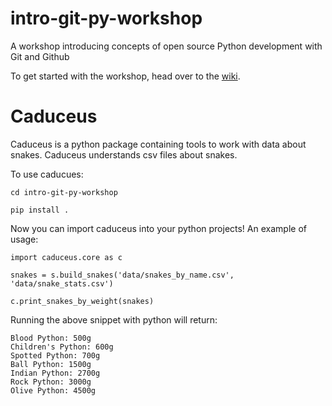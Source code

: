 # intro-git-py-workshop
A workshop introducing concepts of open source Python development with Git and Github

To get started with the workshop, head over to the [wiki](https://github.com/fboxwala/intro-git-py-workshop/wiki).

# Caduceus

Caduceus is a python package containing tools to work with data about snakes. Caduceus understands csv files 
about snakes.

To use caducues:

`cd intro-git-py-workshop`

`pip install .`

Now you can import caduceus into your python projects! An example of usage:

```
import caduceus.core as c

snakes = s.build_snakes('data/snakes_by_name.csv', 'data/snake_stats.csv')

c.print_snakes_by_weight(snakes)
```

Running the above snippet with python will return:

```
Blood Python: 500g
Children's Python: 600g
Spotted Python: 700g
Ball Python: 1500g
Indian Python: 2700g
Rock Python: 3000g
Olive Python: 4500g
```
